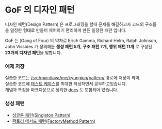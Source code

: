 # GoF 의 디자인 패턴

디자인 패턴(Design Pattern) 은 프로그래밍을 할때 문제를 해결하고자 코드의 구조들을 일정한 형태로 만들어 제어하기 편리하게 만든 일정한 패턴 입니다.   

GoF 는 (Gang of Four) 의 약자로 Erich Gamma, Richard Helm, Ralph Johnson, John Vissides 가 정의해둔 
**생성 패턴 5개, 구조 패턴 7개, 행위 패턴 11개** 로 구성된 **23개의 디자인 패턴**을 말합니다.


### 예제 저장
실습한 코드는 [/src/main/java/me/kyungjun/pattern/](./src/main/java/me/kyungjun/pattern/) 경로에 저장이 되며,   
실습한 코드에 [테스트 케이스](./src/test/java/me/kyungjun/pattern/)를 최대한 작성하면서 공부하고있습니다.   
개념과 특징을 마크다운으로 정리한 [docs](./docs) 도 포함되어 있습니다.

### 생성 패턴 
- [싱글톤 패턴(Singleton Pattern)](./docs/singleton-pattern.md)
- [팩토리 메서드 패턴(FactoryMethod Pattern)](./docs/factorymethod-pattern.md)